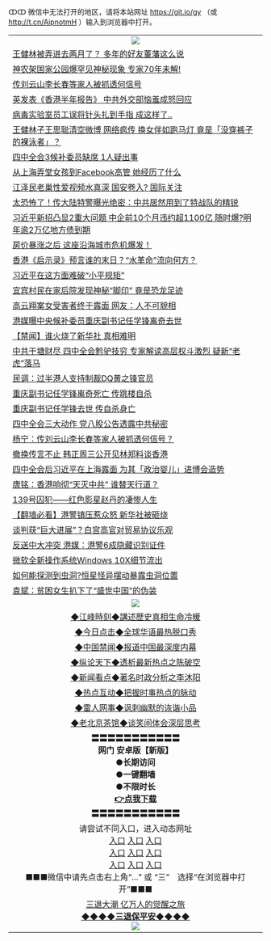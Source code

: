ↀↀ 微信中无法打开的地区，请将本站网址 https://git.io/gy （或 http://t.cn/AipnotmH ）输入到浏览器中打开。 

<table>
   <tr>
    <td align=center><img src="https://github.com/gyhhx/image-upload/blob/master/20190822-2.jpg" /></td>
  </tr>
<tr><td align="left"><a href="https://xball.casa/oo.aspx?name=c1091241&key=eqxowaguscvmxdgc&from=gy">王健林被弄进去两月了？ 多年的好友董藩这么说</a></td></tr>
<tr><td align="left"><a href="https://xball.casa/oo.aspx?name=c1091246&key=eqxowaguscvmxdgc&from=gy">神农架国家公园爆罕见神秘现象 专家70年未解!</a></td></tr>
<tr><td align="left"><a href="https://xball.casa/oo.aspx?name=c1091163&key=eqxowaguscvmxdgc&from=gy">传刘云山李长春等家人被抓透何信号</a></td></tr>
<tr><td align="left"><a href="https://xball.casa/oo.aspx?name=c1091166&key=eqxowaguscvmxdgc&from=gy">英发表《香港半年报告》 中共外交部恼羞成怒回应</a></td></tr>
<tr><td align="left"><a href="https://xball.casa/oo.aspx?name=c1091248&key=eqxowaguscvmxdgc&from=gy">病毒实验室员工误将针头扎到手指 成这样了..</a></td></tr>
<tr><td align="left"><a href="https://xball.casa/oo.aspx?name=c1091167&key=eqxowaguscvmxdgc&from=gy">王健林子王思聪清空微博 网络疯传 换女伴如跑马灯  竟是「没穿裤子的裸泳者」？</a></td></tr>
<tr><td align="left"><a href="https://xball.casa/oo.aspx?name=c1091162&key=eqxowaguscvmxdgc&from=gy">四中全会3候补委员缺席 1人疑出事</a></td></tr>
<tr><td align="left"><a href="https://xball.casa/oo.aspx?name=c1091245&key=eqxowaguscvmxdgc&from=gy">从上海弄堂女孩到Facebook高管 她经历了什么</a></td></tr>
<tr><td align="left"><a href="https://xball.casa/oo.aspx?name=c1024587&key=eqxowaguscvmxdgc&from=gy">江泽民老巢性爱视频水真深 国安卷入? 国际关注</a></td></tr>
<tr><td align="left"><a href="https://xball.casa/oo.aspx?name=c1091175&key=eqxowaguscvmxdgc&from=gy">太恐怖了！传大陆特警曝光绝密：中共居然用到了特战队的精锐</a></td></tr>
<tr><td align="left"><a href="https://xball.casa/oo.aspx?name=c1091159&key=eqxowaguscvmxdgc&from=gy">习近平新招凸显2重大问题 中企前10个月违约超1100亿 随时爆?明年逾2万亿地方债到期</a></td></tr>
<tr><td align="left"><a href="https://xball.casa/oo.aspx?name=c1091157&key=eqxowaguscvmxdgc&from=gy">房价暴涨之后 这座沿海城市危机爆发！</a></td></tr>
<tr><td align="left"><a href="https://xball.casa/oo.aspx?name=c1091239&key=eqxowaguscvmxdgc&from=gy">香港《启示录》预言谁的末日？“水革命”流向何方？</a></td></tr>
<tr><td align="left"><a href="https://xball.casa/oo.aspx?name=c1091036&key=eqxowaguscvmxdgc&from=gy">习近平在这方面难破“小平规矩”</a></td></tr>
<tr><td align="left"><a href="https://xball.casa/oo.aspx?name=c1091244&key=eqxowaguscvmxdgc&from=gy">宜宾村民在家后院发现神秘“脚印” 竟是恐龙足迹</a></td></tr>
<tr><td align="left"><a href="https://xball.casa/oo.aspx?name=c1091240&key=eqxowaguscvmxdgc&from=gy">高云翔案女受害者终于露面 网友：人不可貌相</a></td></tr>
<tr><td align="left"><a href="https://xball.casa/oo.aspx?name=c1091234&key=eqxowaguscvmxdgc&from=gy">港媒曝中央候补委员重庆副书记任学锋离奇去世</a></td></tr>
<tr><td align="left"><a href="https://xball.casa/oo.aspx?name=c1091258&key=eqxowaguscvmxdgc&from=gy">【禁闻】谁火烧了新华社 真相难明</a></td></tr>
<tr><td align="left"><a href="https://xball.casa/oo.aspx?name=c1091158&key=eqxowaguscvmxdgc&from=gy">中共干塘财尽 四中全会黔驴技穷 专家解读高层权斗激烈  疑新“老虎”落马</a></td></tr>
<tr><td align="left"><a href="https://xball.casa/oo.aspx?name=c1091165&key=eqxowaguscvmxdgc&from=gy">民调：过半港人支持制裁DQ黄之锋官员</a></td></tr>
<tr><td align="left"><a href="https://xball.casa/oo.aspx?name=c1091282&key=eqxowaguscvmxdgc&from=gy">重庆副书记任学锋离奇死亡 传跳楼自杀</a></td></tr>
<tr><td align="left"><a href="https://xball.casa/oo.aspx?name=c1091206&key=eqxowaguscvmxdgc&from=gy">重庆副书记任学锋去世 传自杀身亡</a></td></tr>
<tr><td align="left"><a href="https://xball.casa/oo.aspx?name=c1091268&key=eqxowaguscvmxdgc&from=gy">四中全会三大动作 党八股公告透露中共秘密</a></td></tr>
<tr><td align="left"><a href="https://xball.casa/oo.aspx?name=c1090941&key=eqxowaguscvmxdgc&from=gy">杨宁：传刘云山李长春等家人被抓透何信号？</a></td></tr>
<tr><td align="left"><a href="https://xball.casa/oo.aspx?name=c1091255&key=eqxowaguscvmxdgc&from=gy">撤换传言不止 韩正周三公开见林郑料谈香港</a></td></tr>
<tr><td align="left"><a href="https://xball.casa/oo.aspx?name=c1091115&key=eqxowaguscvmxdgc&from=gy">四中全会后习近平在上海露面 为其「政治婴儿」进博会造势</a></td></tr>
<tr><td align="left"><a href="https://xball.casa/oo.aspx?name=c1091202&key=eqxowaguscvmxdgc&from=gy">唐铭：香港响彻“天灭中共” 谁替天行道？</a></td></tr>
<tr><td align="left"><a href="https://xball.casa/oo.aspx?name=c1091181&key=eqxowaguscvmxdgc&from=gy">139号囚犯——红色影星赵丹的凄惨人生</a></td></tr>
<tr><td align="left"><a href="https://xball.casa/oo.aspx?name=c1091006&key=eqxowaguscvmxdgc&from=gy">【翻墙必看】港警镇压惹众怒 新华社被砸烧</a></td></tr>
<tr><td align="left"><a href="https://xball.casa/oo.aspx?name=c1091254&key=eqxowaguscvmxdgc&from=gy">谈判获“巨大进展”？白宫高官对贸易协议乐观</a></td></tr>
<tr><td align="left"><a href="https://xball.casa/oo.aspx?name=c1091243&key=eqxowaguscvmxdgc&from=gy">反送中大冲突 港媒：港警6成隐藏识别证件</a></td></tr>
<tr><td align="left"><a href="https://xball.casa/oo.aspx?name=c1091242&key=eqxowaguscvmxdgc&from=gy">微软全新操作系统Windows 10X细节流出</a></td></tr>
<tr><td align="left"><a href="https://xball.casa/oo.aspx?name=c1091247&key=eqxowaguscvmxdgc&from=gy">如何能探测到虫洞?恒星怪异摆动暴露虫洞位置</a></td></tr>
<tr><td align="left"><a href="https://xball.casa/oo.aspx?name=c1091293&key=eqxowaguscvmxdgc&from=gy">袁斌：贫困女生扒下了“盛世中国”的伪装</a></td></tr>

   <tr>
    <td align=center><img src="https://github.com/gyhhx/image-upload/blob/master/ogate-c.JPG" /></td>
  </tr>
   <tr>
   <td align=center> 
<a href="https://xball.casa/oo.aspx?name=c922850&key=eqxowaguscvmxdgc&from=gy&tag=9877">◆江峰時刻◆講述歷史真相生命冷暖</a><br/>
    </td>
  </tr>
   <tr>
   <td align=center> 
<a href="https://xball.casa/oo.aspx?name=c816850&key=eqxowaguscvmxdgc&from=gy&tag=9877">◆今日点击◆全球华语最热脱口秀</a><br/>
    </td>
  </tr>
  <tr>
  <td align=center>
<a href="https://xball.casa/oo.aspx?name=c816860&key=eqxowaguscvmxdgc&from=gy&tag=99733110">◆中国禁闻◆报道中国最深度内幕</a><br/>
   </tr>
  <tr>
     <td align=center>
<a href="https://xball.casa/oo.aspx?name=c816855&key=eqxowaguscvmxdgc&from=gy&tag=997110">◆纵论天下◆透析最新热点之陈破空</a><br/>
   </tr>
   <tr>
      <td align=center>
<a href="https://xball.casa/oo.aspx?name=c838308&key=eqxowaguscvmxdgc&from=gy&tag=9973110">◆新闻看点◆著名时政分析之李沐阳</a><br/>
   </tr>
   <tr>
     <td align=center>
<a href="https://xball.casa/oo.aspx?name=c816852&key=eqxowaguscvmxdgc&from=gy&tag=9733110">◆热点互动◆把握时事热点的脉动</a><br/>
   </tr>
   <tr>
      <td align=center>
<a href="https://xball.casa/oo.aspx?name=c816694&key=eqxowaguscvmxdgc&from=gy&tag=93310">◆雷人网事◆讽刺幽默的诙谐小品</a><br/>
   </tr>
   <tr>
    <td align=center>
<a href="https://xball.casa/oo.aspx?name=c816650&key=eqxowaguscvmxdgc&from=gy&tag=9973110">◆老北京茶馆◆谈笑间体会深层思考</a><br/>
   </tr>
  <tr>
    <td align=center>
 <b>〓〓〓〓〓〓〓〓〓〓〓<br/>网门 安卓版【新版】<br/> ●长期访问<br/> ●一键翻墙<br/>  ●不限时长<br/> 
 <a href="https://share.weiyun.com/55r7kXH">👉<b>点我下载</a><br/>〓〓〓〓〓〓〓〓〓〓〓<br/>
    </td>  
    </tr>
   <tr>
    <td align=center>请尝试不同入口，进入动态网址<br/>
      <a href="https://s3.us-east-2.amazonaws.com/ogateo/show.htm">入口</a>
      <a href="https://s3.ca-central-1.amazonaws.com/ogatec/show.htm">入口</a>
      <a href="https://s3.ap-southeast-2.amazonaws.com/ogatey/show.htm">入口</a><br/>
      <a href="https://s3.ap-northeast-2.amazonaws.com/ogates/show.htm">入口</a>
      <a href="https://s3.eu-central-1.amazonaws.com/ogatef/show.htm">入口</a>
      <a href="https://s3.ap-south-1.amazonaws.com/ogatem/show.htm">入口</a><br/>
      <a href="https://s3-us-west-1.amazonaws.com/ogaten/show.htm">入口</a>
      <a href="https://s3.eu-west-2.amazonaws.com/ogatel/show.htm">入口</a>
      <a href="https://s3.ap-northeast-1.amazonaws.com/ogatet/show.htm">入口</a><br/>
      ■■■微信中请先点击右上角“...” 或 “三”　选择“在浏览器中打开”■■■<b><br/>
    </td>
  </tr>
  <tr>  
  <td align=center>
  <a href="https://xball.casa/oo.aspx?name=c894205&key=eqxowaguscvmxdgc&from=gy&tag=9973110">三退大潮 亿万人的觉醒之旅</a><br/>
      <a href="https://xball.casa/oo.aspx?name=ogQuit.aspx&key=eqxowaguscvmxdgc&from=gy"><b>◆◆◆◆三退保平安◆◆◆◆<br/></a>
      <img src="https://github.com/gyhhx/image-upload/blob/master/3t.jpg" /><br/>
      </td>
  </tr>
</table>




